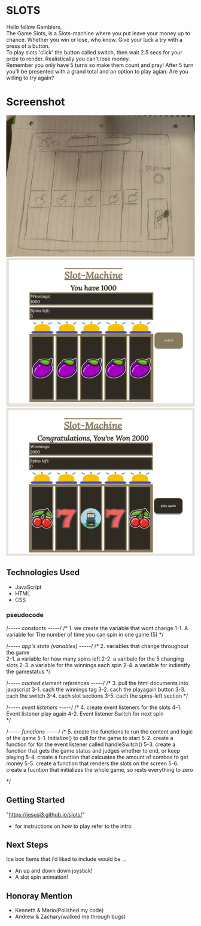 # SLOTS
Hello fellow Gamblers, <br />
The Game Slots, is a Slots-machine where you put leave your money up to chance. Whether you win or lose, who know. Give your luck a try with a press of a button.  <br />
To play slots 'click' the button called switch, then wait 2.5 secs for your prize to render. Realistically you can't lose money. <br />
Remember you only have 5 turns so make them count and pray! After 5 turn you'll be presented with a grand total and an option to play agian. Are you willing to try again?

# Screenshot

<img src="wireframe/IMG-7851.jpeg">
<img src="wireframe/Screenshot 2022-07-08 012112.png">
<img src="wireframe/finished slots.png">

## Technologies Used

- JavaScript
- HTML
- CSS
### pseudocode
/*----- constants -----*/
/* 1. we create the variable that wont change 
        1-1. A variable for The number of time you can spin in one game (5)
*/

/*----- app's state (variables) -----*/
/* 2. variables that change throughout the game  
        2-1. a variable for how many spins left
        2-2. a varibale for the 5 changing slots
        2-3. a variable for the winnings each spin
        2-4. a variable for indientfy the gamestatus
*/

/*----- cached element references -----*/
/* 3. pull the html documents into javascript
3-1. cach the winnings tag 
3-2. cach the playagain button
3-3. cach the switch
3-4. cach slot sections
3-5. cach the spins-left section
*/

/*----- event listeners -----*/
/* 4. create event listeners for the slots
        4-1. Event listener play again
        4-2. Event listener Switch for next spin    
*/

/*----- functions -----*/
/* 5.  create the functions to run the content and logic of the game
        5-1. Initialize() to call for the game to start
        5-2. create a function for for the event listener called handleSwitch()
        5-3. create a function that gets the game status and judges whether to end, or keep playing
        5-4. create a function that calcuates the amount of combos to get money
        5-5. create a function that renders the slots on the screen
        5-6. create a fucntion that initializes the whole game, so rests everything to zero

*/
## Getting Started
"https://jesusi3.github.io/slots/"
- for instructions on how to play refer to the intro 

## Next Steps
Ice box Items that i'd liked to include would be ...<br />
- An up and down down joystick!<br />
- A slot spin animation!<br />

## Honoray Mention
- Kenneth & Mario(Polished my code)<br />
- Andrew & Zachary(walked me through bugs)
